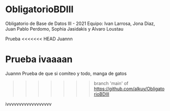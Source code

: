 # ObligatorioBDIII
Obligatorio de Base de Datos III - 2021
Equipo: Ivan Larrosa, Jona Diaz, Juan Pablo Perdomo, Sophia Jasidakis y Alvaro Loustau

Prueba
<<<<<<< HEAD
Juannn

Prueba
ivaaaan
=======
Juannn Prueba de que si comiteo y todo, manga de gatos
>>>>>>> branch 'main' of https://github.com/alkuy/ObligatorioBDIII


ivvvvvvvvvvvvvvvvvv